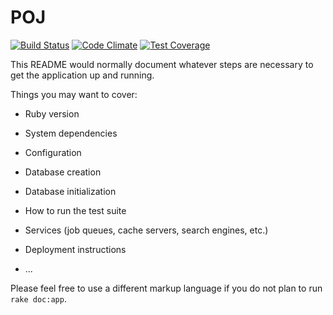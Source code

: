 # POJ

[![Build Status](https://travis-ci.org/nyamadori/poj.svg?branch=master)](https://travis-ci.org/nyamadori/poj)
[![Code Climate](https://codeclimate.com/github/nyamadori/poj/badges/gpa.svg)](https://codeclimate.com/github/nyamadori/poj)
[![Test Coverage](https://codeclimate.com/github/nyamadori/poj/badges/coverage.svg)](https://codeclimate.com/github/nyamadori/poj/coverage)

This README would normally document whatever steps are necessary to get the
application up and running.

Things you may want to cover:

* Ruby version

* System dependencies

* Configuration

* Database creation

* Database initialization

* How to run the test suite

* Services (job queues, cache servers, search engines, etc.)

* Deployment instructions

* ...


Please feel free to use a different markup language if you do not plan to run
`rake doc:app`.
